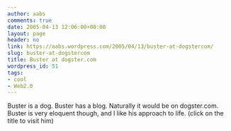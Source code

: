 ```yaml
---
author: aabs
comments: true
date: 2005-04-13 12:06:00+00:00
layout: page
header: no
link: https://aabs.wordpress.com/2005/04/13/buster-at-dogstercom/
slug: buster-at-dogstercom
title: Buster at dogster.com
wordpress_id: 51
tags:
- cool
- Web2.0
---
```


Buster is a dog. Buster has a blog. Naturally it would be on dogster.com. Buster is very eloquent though, and I like his approach to life. (click on the title to visit him)
